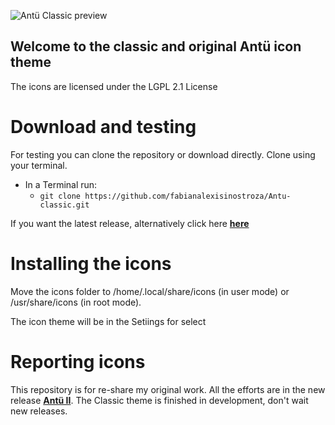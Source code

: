 ![Antü Classic preview](https://pinguinosyuncafe.files.wordpress.com/2017/08/classic.png)

## Welcome to the classic and original Antü icon theme

The icons are licensed under the LGPL 2.1 License


# Download and testing

For testing you can clone the repository or download directly. Clone using your terminal.

* In a Terminal run: 
  * `git clone https://github.com/fabianalexisinostroza/Antu-classic.git`

If you want the latest release, alternatively click here [**here**](https://github.com/fabianalexisinostroza/Antu-classic/releases)


# Installing the icons

Move the icons folder to /home/.local/share/icons (in user mode) or /usr/share/icons (in root mode).

The icon theme will be in the Setiings for select


# Reporting icons

This repository is for re-share my original work. All the efforts are in the new release [**Antü II**](https://github.com/fabianalexisinostroza/Antu-icons). The Classic theme is finished in development, don't wait new releases.
